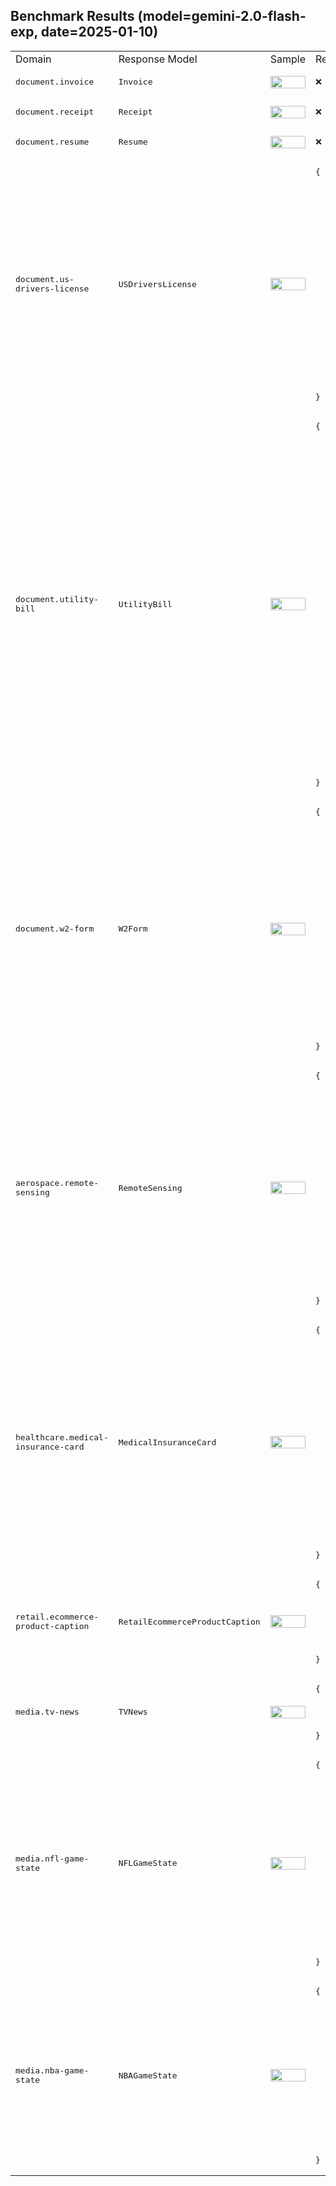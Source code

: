 ## Benchmark Results (model=gemini-2.0-flash-exp, date=2025-01-10)

<table>
<tr>
<td style='width: 5%;'> Domain </td>
<td style='width: 5%;'> Response Model </td>
<td style='width: 40%;'> Sample </td>
<td style='width: 50%;'> Response JSON </td>
</tr>
    <tr><td> <kbd>document.invoice</kbd> </td>
<td> <kbd>Invoice</kbd> </td>
<td> <img src='https://storage.googleapis.com/vlm-data-public-prod/hub/examples/document.invoice/invoice_1.jpg' width='100%' /> </td>
<td> <pre>❌</pre> </td>
</tr><tr><td> <kbd>document.receipt</kbd> </td>
<td> <kbd>Receipt</kbd> </td>
<td> <img src='https://storage.googleapis.com/vlm-data-public-prod/hub/examples/document.receipt/sample_receipt.webp' width='100%' /> </td>
<td> <pre>❌</pre> </td>
</tr><tr><td> <kbd>document.resume</kbd> </td>
<td> <kbd>Resume</kbd> </td>
<td> <img src='https://storage.googleapis.com/vlm-data-public-prod/hub/examples/document.resume/fake-resume.webp' width='100%' /> </td>
<td> <pre>❌</pre> </td>
</tr><tr><td> <kbd>document.us-drivers-license</kbd> </td>
<td> <kbd>USDriversLicense</kbd> </td>
<td> <img src='https://storage.googleapis.com/vlm-data-public-prod/hub/examples/document.us-drivers-license/dl3.jpg' width='100%' /> </td>
<td> <pre>{<br>  "issuing_state": "MT",<br>  "license_number": "0812319684104",<br>  "full_name": "BRENDA LYNN",<br>  "first_name": "BRENDA",<br>  "middle_name": null,<br>  "last_name": "LYNN",<br>  "address": {<br>    "street": "123 MAIN STREET",<br>    "city": "HELENA",<br>    "state": "MT",<br>    "zip_code": "59601"<br>  },<br>  "date_of_birth": "1968-08-04",<br>  "gender": "F",<br>  "height": "5'-06\"",<br>  "weight": 150.0,<br>  "eye_color": "BRO",<br>  "hair_color": null,<br>  "issue_date": "2015-02-15",<br>  "expiration_date": "2023-08-04",<br>  "license_class": "D",<br>  "donor": null,<br>  "veteran": null<br>}</pre> </td>
</tr><tr><td> <kbd>document.utility-bill</kbd> </td>
<td> <kbd>UtilityBill</kbd> </td>
<td> <img src='https://storage.googleapis.com/vlm-data-public-prod/hub/examples/document.utility-bill/utility-bill-example.webp' width='100%' /> </td>
<td> <pre>{<br>  "account_number": "1234567890-1",<br>  "date_mailed": "2019-09-07",<br>  "service_for": "SPARKY JOULE",<br>  "service_address": {<br>    "street": "12345 ENERGY CT",<br>    "city": null,<br>    "state": null,<br>    "zip_code": null<br>  },<br>  "billing_period_start": null,<br>  "billing_period_end": null,<br>  "date_due": "2019-09-28",<br>  "amount_due": 88.14,<br>  "previous_balance": 0.0,<br>  "payment_received": -91.57,<br>  "current_charges": 88.14,<br>  "breakdown_of_charges": [<br>    {<br>      "description": "Current PG&E Electric Delivery Charges",<br>      "amount": 55.66,<br>      "usage": null,<br>      "rate": null<br>    },<br>    {<br>      "description": "Silicon Valley Clean Energy Electric Generation Charges",<br>      "amount": 32.48,<br>      "usage": null,<br>      "rate": null<br>    }<br>  ],<br>  "payment_options": [<br>    "www.pge.com/waystopay"<br>  ],<br>  "contact_information": {<br>    "phone": "1-800-743-5000",<br>    "website": "www.pge.com/MyEnergy"<br>  }<br>}</pre> </td>
</tr><tr><td> <kbd>document.w2-form</kbd> </td>
<td> <kbd>W2Form</kbd> </td>
<td> <img src='https://storage.googleapis.com/vlm-data-public-prod/hub/examples/document.w2-form/w2-form.jpg' width='100%' /> </td>
<td> <pre>{<br>  "control_number": "GN1851",<br>  "ein": "63-0065650",<br>  "ssn": "554-03-0876",<br>  "employee_name": "Anastasia Hodges",<br>  "employee_address": {<br>    "street": "200 2nd Street NE",<br>    "city": "Waseca",<br>    "state": "MN",<br>    "zip_code": "56093"<br>  },<br>  "employer_name": "NORTH 312",<br>  "employer_address": {<br>    "street": "151 N Market Street",<br>    "city": "Wooster",<br>    "state": "OH",<br>    "zip_code": "44691"<br>  },<br>  "wages_tips_other_compensation": 23677.7,<br>  "federal_income_tax_withheld": 2841.32,<br>  "social_security_wages": 24410.0,<br>  "social_security_tax_withheld": 1513.42,<br>  "medicare_wages_and_tips": 24410.0,<br>  "medicare_tax_withheld": 353.95,<br>  "tax_year": 2020<br>}</pre> </td>
</tr><tr><td> <kbd>aerospace.remote-sensing</kbd> </td>
<td> <kbd>RemoteSensing</kbd> </td>
<td> <img src='https://storage.googleapis.com/vlm-data-public-prod/hub/examples/aerospace.remote-sensing/planet_labs_port.jpg' width='100%' /> </td>
<td> <pre>{<br>  "description": "This satellite image shows a large port area with numerous docks, ships, and storage facilities. Adjacent to the port is a dense urban area with a grid-like street pattern. The coastline is visible with a beach area and a breakwater extending into the ocean. The image is clear with no cloud cover.",<br>  "objects": [<br>    "ships",<br>    "docks",<br>    "storage facilities",<br>    "urban area",<br>    "beach",<br>    "breakwater",<br>    "roads",<br>    "railway",<br>    "parking lots",<br>    "marina"<br>  ],<br>  "categories": [<br>    "port",<br>    "residential-area",<br>    "beach",<br>    "commercial-area",<br>    "industrial-area",<br>    "parking-lot",<br>    "other"<br>  ],<br>  "is_visible": true<br>}</pre> </td>
</tr><tr><td> <kbd>healthcare.medical-insurance-card</kbd> </td>
<td> <kbd>MedicalInsuranceCard</kbd> </td>
<td> <img src='https://storage.googleapis.com/vlm-data-public-prod/hub/examples/healthcare.medical-insurance-card/blue_cross_example.jpg' width='100%' /> </td>
<td> <pre>{<br>  "provider_service": null,<br>  "member_information": {<br>    "member_name": "Member Name",<br>    "member_id": "XY2123456789",<br>    "group_number": "023457"<br>  },<br>  "pharmacy_plan": {<br>    "rx_bin": "987654",<br>    "rx_pcn": null,<br>    "rx_grp": null,<br>    "pharmacy_help_desk": null<br>  },<br>  "insurance_provider": {<br>    "provider_name": "BlueCross BlueShield",<br>    "network": "PPO"<br>  },<br>  "coverage": {<br>    "office_visit": "$15",<br>    "specialist_visit": "$15",<br>    "urgent_care": null,<br>    "emergency_room": "$75",<br>    "inpatient_hospital": null<br>  }<br>}</pre> </td>
</tr><tr><td> <kbd>retail.ecommerce-product-caption</kbd> </td>
<td> <kbd>RetailEcommerceProductCaption</kbd> </td>
<td> <img src='https://storage.googleapis.com/vlm-data-public-prod/hub/examples/retail.ecommerce-product-caption/Electronics%20-%20Kindle.webp' width='100%' /> </td>
<td> <pre>{<br>  "description": "The product is a black Kindle Paperwhite with a 6.8\" display and adjustable warm light. It is shown being held in a person's hand with a book displayed on the screen.",<br>  "rating": 95,<br>  "name": "Kindle Paperwhite (8 GB)",<br>  "brand": "Amazon",<br>  "category": "Amazon Devices / Kindle",<br>  "price": "$139.99",<br>  "color": "Black"<br>}</pre> </td>
</tr><tr><td> <kbd>media.tv-news</kbd> </td>
<td> <kbd>TVNews</kbd> </td>
<td> <img src='https://storage.googleapis.com/vlm-data-public-prod/hub/examples/media.tv-news/bbc_news_ukraine_screenshot.jpg' width='100%' /> </td>
<td> <pre>{<br>  "description": "A female news anchor is reporting from a studio. The background is blurred and shows multiple screens. The chyron at the bottom of the screen displays the main headline and a secondary news item.",<br>  "chyron": "Biden criticises Netanyahu in an interview\n• Alan Bates: Post Office would do 'anything to hide Horizon failures'",<br>  "network": "BBC NEWS",<br>  "reporters": null<br>}</pre> </td>
</tr><tr><td> <kbd>media.nfl-game-state</kbd> </td>
<td> <kbd>NFLGameState</kbd> </td>
<td> <img src='https://storage.googleapis.com/vlm-data-public-prod/hub/examples/media.nfl-game-state/packers_cardinals_screenshot.png' width='100%' /> </td>
<td> <pre>{<br>  "description": null,<br>  "teams": [<br>    {<br>      "name": "GB",<br>      "score": 0<br>    },<br>    {<br>      "name": "AZ",<br>      "score": 7<br>    }<br>  ],<br>  "status": "in_progress",<br>  "quarter": 2,<br>  "clock_time": "12:12",<br>  "possession_team": null,<br>  "down": "2nd",<br>  "distance": 10,<br>  "yard_line": null,<br>  "network": "NBC",<br>  "is_shown": true<br>}</pre> </td>
</tr><tr><td> <kbd>media.nba-game-state</kbd> </td>
<td> <kbd>NBAGameState</kbd> </td>
<td> <img src='https://storage.googleapis.com/vlm-data-public-prod/hub/examples/media.nba-game-state/heats_spurs.png' width='100%' /> </td>
<td> <pre>{<br>  "description": "The Miami Heat are playing against the San Antonio Spurs in Game 1 of the NBA Finals.",<br>  "teams": [<br>    {<br>      "name": "MIA",<br>      "score": 7<br>    },<br>    {<br>      "name": "SA",<br>      "score": 6<br>    }<br>  ],<br>  "status": "in_progress",<br>  "quarter": 1,<br>  "clock_time": "9:09",<br>  "shot_clock": 11,<br>  "network": "ESPN",<br>  "is_shown": true<br>}</pre> </td>
</tr>
</table>
